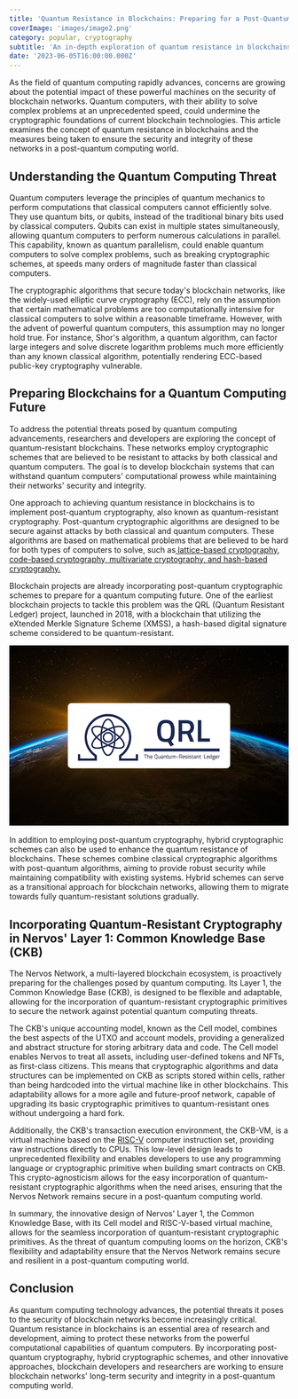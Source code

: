 ```yaml
---
title: 'Quantum Resistance in Blockchains: Preparing for a Post-Quantum Computing World'
coverImage: 'images/image2.png'
category: popular, cryptography
subtitle: 'An in-depth exploration of quantum resistance in blockchains, addressing the potential threats posed by quantum computing advancements and the measures being taken to secure blockchain networks for the future.'
date: '2023-06-05T16:00:00.000Z'
---
```


As the field of quantum computing rapidly advances, concerns are growing about the potential impact of these powerful machines on the security of blockchain networks. Quantum computers, with their ability to solve complex problems at an unprecedented speed, could undermine the cryptographic foundations of current blockchain technologies. This article examines the concept of quantum resistance in blockchains and the measures being taken to ensure the security and integrity of these networks in a post-quantum computing world.

## Understanding the Quantum Computing Threat

Quantum computers leverage the principles of quantum mechanics to perform computations that classical computers cannot efficiently solve. They use quantum bits, or qubits, instead of the traditional binary bits used by classical computers. Qubits can exist in multiple states simultaneously, allowing quantum computers to perform numerous calculations in parallel. This capability, known as quantum parallelism, could enable quantum computers to solve complex problems, such as breaking cryptographic schemes, at speeds many orders of magnitude faster than classical computers.

The cryptographic algorithms that secure today's blockchain networks, like the widely-used elliptic curve cryptography (ECC), rely on the assumption that certain mathematical problems are too computationally intensive for classical computers to solve within a reasonable timeframe. However, with the advent of powerful quantum computers, this assumption may no longer hold true. For instance, Shor's algorithm, a quantum algorithm, can factor large integers and solve discrete logarithm problems much more efficiently than any known classical algorithm, potentially rendering ECC-based public-key cryptography vulnerable.

## Preparing Blockchains for a Quantum Computing Future

To address the potential threats posed by quantum computing advancements, researchers and developers are exploring the concept of quantum-resistant blockchains. These networks employ cryptographic schemes that are believed to be resistant to attacks by both classical and quantum computers. The goal is to develop blockchain systems that can withstand quantum computers' computational prowess while maintaining their networks' security and integrity.

One approach to achieving quantum resistance in blockchains is to implement post-quantum cryptography, also known as quantum-resistant cryptography. Post-quantum cryptographic algorithms are designed to be secure against attacks by both classical and quantum computers. These algorithms are based on mathematical problems that are believed to be hard for both types of computers to solve, such as[ lattice-based cryptography](https://medium.com/cryptoblog/what-is-lattice-based-cryptography-why-should-you-care-dbf9957ab717),[ code-based cryptography, multivariate cryptography, and hash-based cryptography.](https://www.di.ens.fr/brice.minaud/slides/Qhub-2018.pdf)

Blockchain projects are already incorporating post-quantum cryptographic schemes to prepare for a quantum computing future. One of the earliest blockchain projects to tackle this problem was the QRL (Quantum Resistant Ledger) project, launched in 2018, with a blockchain that utilizing the eXtended Merkle Signature Scheme (XMSS), a hash-based digital signature scheme considered to be quantum-resistant.

![alt_text](images/image1.png 'image_tooltip')

In addition to employing post-quantum cryptography, hybrid cryptographic schemes can also be used to enhance the quantum resistance of blockchains. These schemes combine classical cryptographic algorithms with post-quantum algorithms, aiming to provide robust security while maintaining compatibility with existing systems. Hybrid schemes can serve as a transitional approach for blockchain networks, allowing them to migrate towards fully quantum-resistant solutions gradually.

## Incorporating Quantum-Resistant Cryptography in Nervos' Layer 1: Common Knowledge Base (CKB)

The Nervos Network, a multi-layered blockchain ecosystem, is proactively preparing for the challenges posed by quantum computing. Its Layer 1, the Common Knowledge Base (CKB), is designed to be flexible and adaptable, allowing for the incorporation of quantum-resistant cryptographic primitives to secure the network against potential quantum computing threats.

The CKB's unique accounting model, known as the Cell model, combines the best aspects of the UTXO and account models, providing a generalized and abstract structure for storing arbitrary data and code. The Cell model enables Nervos to treat all assets, including user-defined tokens and NFTs, as first-class citizens. This means that cryptographic algorithms and data structures can be implemented on CKB as scripts stored within cells, rather than being hardcoded into the virtual machine like in other blockchains. This adaptability allows for a more agile and future-proof network, capable of upgrading its basic cryptographic primitives to quantum-resistant ones without undergoing a hard fork.

Additionally, the CKB's transaction execution environment, the CKB-VM, is a virtual machine based on the [RISC-V](https://www.nervos.org/knowledge-base/what_is_riscv_%28explainCKBot%29) computer instruction set, providing raw instructions directly to CPUs. This low-level design leads to unprecedented flexibility and enables developers to use any programming language or cryptographic primitive when building smart contracts on CKB. This crypto-agnosticism allows for the easy incorporation of quantum-resistant cryptographic algorithms when the need arises, ensuring that the Nervos Network remains secure in a post-quantum computing world.

In summary, the innovative design of Nervos' Layer 1, the Common Knowledge Base, with its Cell model and RISC-V-based virtual machine, allows for the seamless incorporation of quantum-resistant cryptographic primitives. As the threat of quantum computing looms on the horizon, CKB's flexibility and adaptability ensure that the Nervos Network remains secure and resilient in a post-quantum computing world.

## Conclusion

As quantum computing technology advances, the potential threats it poses to the security of blockchain networks become increasingly critical. Quantum resistance in blockchains is an essential area of research and development, aiming to protect these networks from the powerful computational capabilities of quantum computers. By incorporating post-quantum cryptography, hybrid cryptographic schemes, and other innovative approaches, blockchain developers and researchers are working to ensure blockchain networks' long-term security and integrity in a post-quantum computing world.
